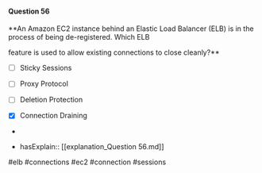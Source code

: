 #### Question  56


**An Amazon EC2 instance behind an Elastic Load Balancer (ELB) is in the process of being de-registered. Which ELB

feature is used to allow existing connections to close cleanly?**


- [ ] Sticky Sessions


- [ ] Proxy Protocol


- [ ] Deletion Protection


- [x] Connection Draining


*

- hasExplain:: [[explanation_Question  56.md]]

#elb #connections #ec2 #connection #sessions 